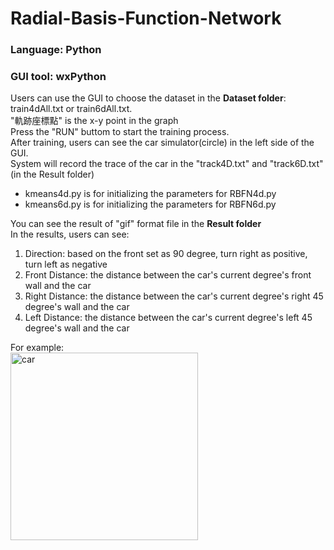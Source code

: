 # Radial-Basis-Function-Network
### Language: Python
### GUI tool: wxPython

Users can use the GUI to choose the dataset in the <b>Dataset folder</b>: train4dAll.txt or train6dAll.txt.</br>
"軌跡座標點" is the x-y point in the graph</br>
Press the "RUN" buttom to start the training process.</br>
After training, users can see the car simulator(circle) in the left side of the GUI.</br>
System will record the trace of the car in the "track4D.txt" and "track6D.txt"(in the Result folder)</br>
<ul>
  <li>kmeans4d.py is for initializing the parameters for RBFN4d.py</li>
  <li>kmeans6d.py is for initializing the parameters for RBFN6d.py</li>
</ul>

You can see the result of "gif" format file in the <b>Result folder</b></br>
In the results, users can see:
<ol>
  <li> Direction: based on the front set as 90 degree, turn right as positive, turn left as negative</li>
  <li> Front Distance: the distance between the car's current degree's front wall and the car</li>
  <li> Right Distance: the distance between the car's current degree's right 45 degree's wall and the car</li>
  <li> Left Distance: the distance between the car's current degree's left 45 degree's wall and the car</li>
 </ol>
For example:</br>
<img src="https://upload.cc/i1/2023/01/03/JKAegt.png" alt="car" width=300 hight=250>
